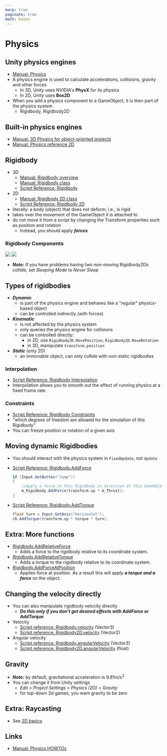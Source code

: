 ```yaml
---
marp: true
paginate: true
math: katex
---
```

<!-- headingDivider: 3 -->
<!-- class: default -->

# Physics

## Unity physics engines
* [Manual: Physics](https://docs.unity3d.com/Manual/PhysicsSection.html)
* A physics engine is used to calculate accelerations, collisions, gravity and other forces 
  * In 3D, Unity uses NVIDIA's **PhysX** for its physics
  * In 2D, Unity uses **Box2D**
* When you add a physics component to a GameObject, it is then part of the physics system
  * Rigidbody, Rigidbody2D

## Built-in physics engines

* [Manual: 3D Physics for object-oriented projects](https://docs.unity3d.com/Manual/PhysicsOverview.html)
* [Manual: Physics reference 2D](https://docs.unity3d.com/Manual/Physics2DReference.html)


## Rigidbody

* 3D
  * [Manual: Rigidbody overview](https://docs.unity3d.com/Manual/RigidbodiesOverview.html)
  * [Manual: Rigidbody class](https://docs.unity3d.com/Manual/class-Rigidbody.html)
  * [Script Reference: Rigidbody](https://docs.unity3d.com/ScriptReference/Rigidbody.html)
* 2D
  * [Manual: Rigidbody 2D class](https://docs.unity3d.com/Manual/class-Rigidbody2D.html)
  * [Script Reference: Rigidbody 2D](https://docs.unity3d.com/ScriptReference/Rigidbody2D.html)
* literally: a body (object) that does not deform, i.e., is rigid
* takes over the movement of the GameObject it is attached to
* do not move it from a script by changing the Transform properties such as position and rotation
  * Instead, you should apply ***forces***

### Rigidbody Components

![](https://docs.unity3d.com/uploads/Main/Inspector-Rigidbody.png)
![](https://docs.unity3d.com/uploads/Main/Rigidbody2D.png)

* ***Note:*** If you have problems having two non-moving Rigidbody2Ds collide, set *Sleeping Mode* to *Never Sleep*

## Types of rigidbodies
* ***Dynamic***
  * is part of the physics engine and behaves like a "regular" physics-based object
  * can be controlled indirectly (with forces)
* ***Kinematic***
  * is not affected by the physics system
  * only queries the physics engine for collisions
  * can be controlled directly:
    * in 2D, use `Rigidbody2D.MovePosition`, `Rigidbody2D.MoveRotation`
    * in 3D, manipulate `transform.position`
* ***Static*** (only 2D)
  * an immovable object, can only collide with non-static rigidbodies


### Interpolation

* [Script Reference: Rigidbody Interpolation](https://docs.unity3d.com/ScriptReference/Rigidbody-interpolation.html)
* Interpolation allows you to smooth out the effect of running physics at a fixed frame rate.

### Constraints

* [Script Reference: Rigidbody Constraints](https://docs.unity3d.com/ScriptReference/Rigidbody-constraints.html)
* "which degrees of freedom are allowed for the simulation of this Rigidbody"
* You can freeze position or rotation of a given axis

## Moving dynamic Rigidbodies

* You should interact with the physics system in `FixedUpdate`, not `Update`

* [Script Reference: Rigidbody.AddForce](https://docs.unity3d.com/ScriptReference/Rigidbody.AddForce.html)
  ```c#
  if (Input.GetButton("Jump"))
  {
      //Apply a force to this Rigidbody in direction of this GameObjects up axis
      m_Rigidbody.AddForce(transform.up * m_Thrust);
  }
  ```
* [Script Reference: Rigidbody.AddTorque](https://docs.unity3d.com/ScriptReference/Rigidbody.AddTorque.html)
  ```c#
  float turn = Input.GetAxis("Horizontal");
  rb.AddTorque(transform.up * torque * turn);
  ```

## Extra: More functions
<!-- _backgroundColor: pink -->

* [Rigidbody.AddRelativeForce](https://docs.unity3d.com/ScriptReference/Rigidbody.AddRelativeForce.html)
  * Adds a force to the rigidbody relative to its coordinate system.
* [Rigidbody.AddRelativeTorque](https://docs.unity3d.com/ScriptReference/Rigidbody.AddRelativeTorque.html)
  * Adds a torque to the rigidbody relative to its coordinate system.
* [Rigidbody.AddForceAtPosition](https://docs.unity3d.com/ScriptReference/Rigidbody.AddForceAtPosition.html)
  * Applies force at position. As a result this will apply ***a torque and a force*** on the object.

## Changing the velocity directly

* You can also manipulate rigidbody velocity directly
  * ***Do this only if you don't get desired effects with AddForce or AddTorque***
* Velocity
  * [Script reference: Rigidbody.velocity](https://docs.unity3d.com/ScriptReference/Rigidbody-velocity.html) (Vector3)
  * [Script reference: Rigidbody2D.velocity](https://docs.unity3d.com/ScriptReference/Rigidbody2D-velocity.html) (Vector2)
* Angular velocity
  * [Script reference: Rigidbody.angularVelocity](https://docs.unity3d.com/ScriptReference/Rigidbody-angularVelocity.html) (Vector3)
  * [Script reference: Rigidbody2D.angularVelocity](https://docs.unity3d.com/ScriptReference/Rigidbody2D-angularVelocity.html) (float)

<!-- _footer: "See [Hyperphysics](http://hyperphysics.phy-astr.gsu.edu/hbase/rotq.html) for more info about angular quantities" -->

## Gravity
* ***Note:*** by default, gravitational acceleration is $9.81m/s^2$
* You can change it from Unity settings
  * *Edit > Project Settings > Physics (2D) > Gravity*
  * for top-down 2d games, you want gravity to be zero

## Extra: Raycasting
<!-- _backgroundColor: pink -->
* See [2D basics](2d-basics.md#extra-two-ways-for-2d-shooting)

## Links

* [Manual: Physics HOWTOs](https://docs.unity3d.com/Manual/PhysicsHowTos.html)